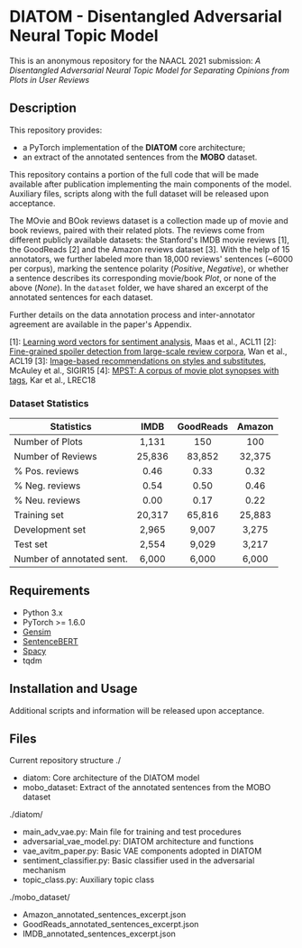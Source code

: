 
DIATOM - Disentangled Adversarial Neural Topic Model
===================

This is an anonymous repository for the NAACL 2021 submission:
*A Disentangled Adversarial Neural Topic Model for Separating Opinions from Plots in User Reviews*


## Description ##
This repository provides:
- a PyTorch implementation of the **DIATOM** core architecture;
- an extract of the annotated sentences from the **MOBO** dataset.

This repository contains a portion of the full code that will be made available after publication implementing the main components of the model. Auxiliary files, scripts along with the full dataset will be released upon acceptance.

The MOvie and BOok reviews dataset is a collection made up of movie and book reviews, paired with their related plots. The reviews come from different publicly available datasets: the Stanford's IMDB movie reviews [1], the GoodReads [2] and the Amazon reviews dataset [3].
With the help of 15 annotators, we further labeled more than 18,000 reviews' sentences (~6000 per corpus), marking the sentence polarity (*Positive*, *Negative*), or whether a sentence describes its corresponding movie/book *Plot*, or none of the above (*None*). 
In the `dataset` folder, we have shared an excerpt of the annotated sentences for each dataset.

Further details on the data annotation process and inter-annotator agreement are available in the paper's Appendix.

[1]: [Learning word vectors for sentiment analysis](https://www.aclweb.org/anthology/P11-1015/), Maas et al., ACL11
[2]: [Fine-grained spoiler detection from large-scale review corpora](https://www.aclweb.org/anthology/P19-1248/), Wan et al., ACL19
[3]: [Image-based recommendations on styles and substitutes](https://dl.acm.org/doi/10.1145/2766462.2767755), McAuley et al., SIGIR15
[4]: [MPST: A corpus of movie plot synopses with tags](https://www.aclweb.org/anthology/L18-1274/), Kar et al., LREC18


### Dataset Statistics ###
| Statistics  | IMDB | GoodReads | Amazon |
| ------------- | :---: | :---: | :---: |
| Number of Plots  | 1,131  | 150 | 100 |
| Number of Reviews | 25,836  | 83,852| 32,375|
| % Pos. reviews  | 0.46  | 0.33| 0.32|
| % Neg. reviews  | 0.54  | 0.50| 0.46 |
| % Neu. reviews  | 0.00  | 0.17 | 0.22 |
| Training set | 20,317  | 65,816| 25,883|
| Development set  | 2,965  | 9,007| 3,275|
| Test set  | 2,554  | 9,029| 3,217|
| Number of annotated sent. | 6,000  | 6,000 | 6,000|


## Requirements ##
- Python 3.x
- PyTorch >= 1.6.0
- [Gensim](https://radimrehurek.com/gensim/)
- [SentenceBERT](https://github.com/UKPLab/sentence-transformers)
- [Spacy](https://spacy.io/)
- tqdm


## Installation and Usage ##
Additional scripts and information will be released upon acceptance.


## Files ##
Current repository structure
./
- diatom: Core architecture of the DIATOM model
- mobo_dataset: Extract of the annotated sentences from the MOBO dataset

./diatom/
- main_adv_vae.py: Main file for training and test procedures
- adversarial_vae_model.py: DIATOM architecture and functions
- vae_avitm_paper.py: Basic VAE components adopted in DIATOM
- sentiment_classifier.py: Basic classifier used in the adversarial mechanism
- topic_class.py: Auxiliary topic class

./mobo_dataset/
- Amazon_annotated_sentences_excerpt.json
- GoodReads_annotated_sentences_excerpt.json
- IMDB_annotated_sentences_excerpt.json